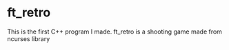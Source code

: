 # ft_retro
This is the first C++ program I made. ft_retro is a shooting game made from ncurses library
